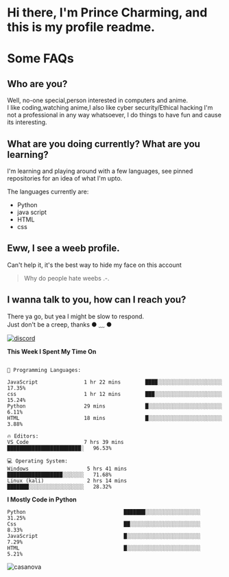 # **Hi there, I'm Prince Charming, and this is my profile readme.**
# Some FAQs

## **Who are you?**

Well, no-one special,person interested in computers and anime. \
I like coding,watching anime,I also like cyber security/Ethical hacking 
I'm not a professional in any way whatsoever, I do things to have fun and cause its interesting.

## **What are you doing currently? What are you learning?**

I'm learning and playing around with a few languages, see pinned repositories for an idea of what I'm upto.

The languages currently are:

- Python
- java script
- HTML
- css

## **Eww, I see a weeb profile.**

Can't help it, it's the best way to hide my face on this account
> Why do people hate weebs .-.

## **I wanna talk to you, how can I reach you?**

There ya go, but yea I might be slow to respond.\
Just don't be a creep, thanks ● ﹏ ●

[![discord](https://discord-md-badge.vercel.app/api/shield/894969735207329893?style=social)](https://discordapp.com/users/894969735207329893)



**This Week I Spent My Time On** 

```text

💬 Programming Languages: 

JavaScript               1 hr 22 mins        ████░░░░░░░░░░░░░░░░░░░░░   17.35% 
css                      1 hr 12 mins        ███░░░░░░░░░░░░░░░░░░░░░░   15.24% 
Python                   29 mins             █░░░░░░░░░░░░░░░░░░░░░░░░   6.11% 
HTML                     18 mins             █░░░░░░░░░░░░░░░░░░░░░░░░   3.88%

🔥 Editors: 
VS Code                  7 hrs 39 mins        ████████████████████████░   96.53% 

💻 Operating System: 
Windows                   5 hrs 41 mins       ██████████████████░░░░░░░   71.68% 
Linux (kali)              2 hrs 14 mins       ███████░░░░░░░░░░░░░░░░░░   28.32%

```

**I Mostly Code in Python** 

```text
Python                                ███████░░░░░░░░░░░░░░░░░░   31.25% 
Css                                   ██░░░░░░░░░░░░░░░░░░░░░░░   8.33% 
JavaScript                            █░░░░░░░░░░░░░░░░░░░░░░░░   7.29% 
HTML                                  █░░░░░░░░░░░░░░░░░░░░░░░░   5.21%

```
<p align="left"> <img src="https://komarev.com/ghpvc/?username=casanova&label=Profile%20views&color=0e75b6&style=flat" alt="casanova" /> </p>
